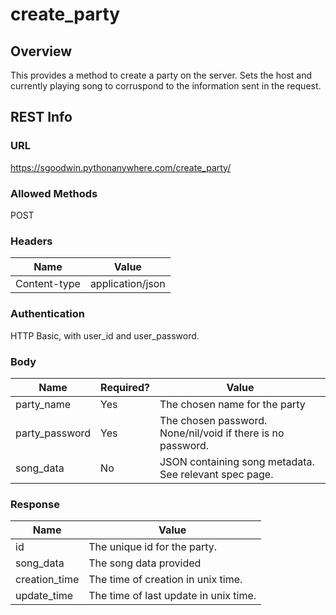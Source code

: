 create_party
=====================

Overview
---------------------
This provides a method to create a party on the server. Sets the host and
currently playing song to corruspond to the information sent in the request.

REST Info
---------------------
### URL
https://sgoodwin.pythonanywhere.com/create_party/

### Allowed Methods
POST

### Headers
Name | Value
-----|------
Content-type | application/json

### Authentication
HTTP Basic, with user_id and user_password.


### Body 
Name | Required? | Value
-----|-----------|------
party_name | Yes | The chosen name for the party
party_password | Yes | The chosen password. None/nil/void if there is no password.
song_data | No | JSON containing song metadata. See relevant spec page.

### Response
Name | Value
-----|------
id | The unique id for the party.
song_data | The song data provided
creation_time | The time of creation in unix time.
update_time | The time of last update in unix time.



